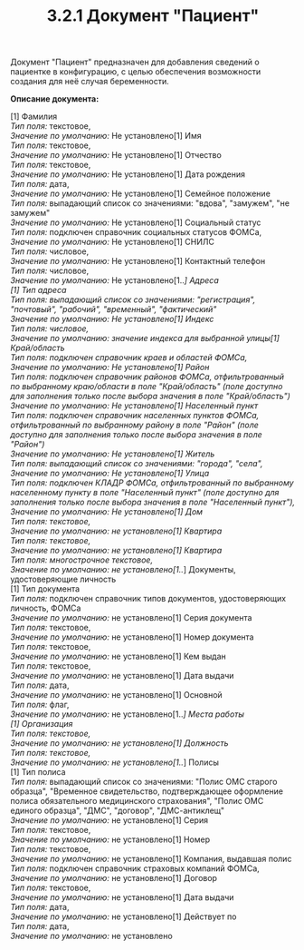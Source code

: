 ﻿---
layout: default
title: 3.2.1 Документ "Пациент"
position: 
categories: 
tags: 
---

Документ "Пациент" предназначен для добавления сведений о пациентке в конфигурацию, с целью обеспечения возможности создания для неё случая беременности.

**Описание документа:**

[1] Фамилия  
*Тип поля:* текстовое,  
*Значение по умолчанию:* Не установлено[1] Имя  
*Тип поля:* текстовое,  
*Значение по умолчанию:* Не установлено[1] Отчество  
*Тип поля:* текстовое,  
*Значение по умолчанию:* Не установлено[1] Дата рождения  
*Тип поля:* дата,  
*Значение по умолчанию:* Не установлено[1] Семейное положение  
*Тип поля:* выпадающий список со значениями: "вдова", "замужем", "не замужем"  
*Значение по умолчанию:* Не установлено[1] Социальный статус  
*Тип поля:* подключен справочник социальных статусов ФОМСа,  
*Значение по умолчанию:* Не установлено[1] СНИЛС  
*Тип поля:* числовое,  
*Значение по умолчанию:* Не установлено[1] Контактный телефон  
*Тип поля:* числовое,  
*Значение по умолчанию:* Не установлено[1..*] Адреса  
[1] Тип адреса  
*Тип поля:* выпадающий список со значениями: "регистрация", "почтовый", "рабочий", "временный", "фактический"  
*Значение по умолчанию:* Не установлено[1] Индекс  
*Тип поля:* числовое,  
*Значение по умолчанию:* значение индекса для выбранной улицы[1] Край/область  
*Тип поля:* подключен справочник краев и областей ФОМСа,  
*Значение по умолчанию:* Не установлено[1] Район  
*Тип поля:* подключен справочник районов ФОМСа, отфильтрованный по выбранному краю/области в поле "Край/область" (поле доступно для заполнения только после выбора значения в поле "Край/область")  
*Значение по умолчанию:* Не установлено[1] Населенный пункт  
*Тип поля:* подключен справочник населенных пунктов ФОМСа, отфильтрованный по выбранному району в поле "Район" (поле доступно для заполнения только после выбора значения в поле "Район")  
*Значение по умолчанию:* Не установлено[1] Житель  
*Тип поля:* выпадающий список со значениями: "города", "села",  
*Значение по умолчанию:* Не установлено[1] Улица  
*Тип поля:* подключен КЛАДР ФОМСа, отфильтрованный по выбранному населенному пункту в поле "Населенный пункт" (поле доступно для заполнения только после выбора значения в поле "Населенный пункт"),  
*Значение по умолчанию:* Не установлено[1] Дом  
*Тип поля:* текстовое,  
*Значение по умолчанию:* не установлено[1] Квартира  
*Тип поля:* текстовое,  
*Значение по умолчанию:* не установлено[1] Квартира  
*Тип поля:* многострочное текстовое,  
*Значение по умолчанию:* не установлено[1..*] Документы, удостоверяющие личность  
[1] Тип документа  
*Тип поля:* подключен справочник типов документов, удостоверяющих личность, ФОМСа  
*Значение по умолчанию:* не установлено[1] Серия документа  
*Тип поля:* текстовое,  
*Значение по умолчанию:* не установлено[1] Номер документа  
*Тип поля:* текстовое,  
*Значение по умолчанию:* не установлено[1] Кем выдан  
*Тип поля:* текстовое,  
*Значение по умолчанию:* не установлено[1] Дата выдачи  
*Тип поля:* дата,  
*Значение по умолчанию:* не установлено[1] Основной  
*Тип поля:* флаг,  
*Значение по умолчанию:* не установлено[1..*] Места работы  
[1] Организация  
*Тип поля:* текстовое,  
*Значение по умолчанию:* не установлено[1] Должность  
*Тип поля:* текстовое,  
*Значение по умолчанию:* не установлено[1..*] Полисы  
[1] Тип полиса  
*Тип поля:* выпадающий список со значениями: "Полис ОМС старого образца", "Временное свидетельство, подтверждающее оформление полиса обязательного медицинского страхования", "Полис ОМС единого образца", "ДМС", "договор", "ДМС-антиклещ"  
*Значение по умолчанию:* не установлено[1] Серия  
*Тип поля:* текстовое,  
*Значение по умолчанию:* не установлено[1] Номер  
*Тип поля:* текстовое,  
*Значение по умолчанию:* не установлено[1] Компания, выдавшая полис  
*Тип поля:* подключен справочник страховых компаний ФОМСа,  
*Значение по умолчанию:* не установлено[1] Договор  
*Тип поля:* текстовое,  
*Значение по умолчанию:* не установлено[1] Дата выдачи  
*Тип поля:* дата,  
*Значение по умолчанию:* не установлено[1] Действует по  
*Тип поля:* дата,  
*Значение по умолчанию:* не установлено 

